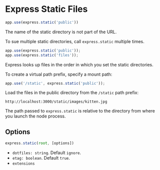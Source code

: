 # Express Static Files

```js
app.use(express.static('public'))
```

The name of the static directory is not part of the URL.

To sue multiple static directories, call `express.static` multiple times.

```js
app.use(express.static('public'));
app.use(express.static('files'));
```

Express looks up files in the order in which you set the static directories.

To create a virtual path prefix, specify a mount path:

```js
app.use('/static', express.static('public'));
```

Load the files in the public directory from the `/static` path prefix:

```
http://localhost:3000/static/images/kitten.jpg
```

The path passed to `express.static` is relative to the directory from where you launch the node process.

## Options

```js
express.static(root, [options])
```

* `dotfiles: string`. Default `ignore`.
* `etag: boolean`. Default `true`.
* `extensions`
